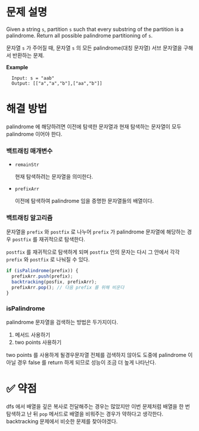 # 문제 설명

Given a string `s`, partition `s` such that every substring of the partition is a palindrome. Return all possible palindrome partitioning of `s`.

문자열 `s` 가 주어질 때, 문자열 `s` 의 모든 palindrome(대칭 문자열) 서브 문자열을 구해서 반환하는 문제.

**Example**

```
  Input: s = "aab"
  Output: [["a","a","b"],["aa","b"]]
```

# 해결 방법

palindrome 에 해당하려면 이전에 탐색한 문자열과 현재 탐색하는 문자열이 모두 palindrome 이어야 한다.

### 백트래킹 매개변수

- `remainStr`

  현재 탐색하려는 문자열을 의미한다.

- `prefixArr`

  이전에 탐색하여 palindrome 임을 증명한 문자열들의 배열이다.

### 백트래킹 알고리즘

문자열을 `prefix` 와 `postfix` 로 나누어 `prefix` 가 palindrome 문자열에 해당하는 경우 `postfix` 를 재귀적으로 탐색한다.

`postfix` 를 재귀적으로 탐색하게 되며 `postfix` 안의 문자는 다시 그 안에서 각각 `prefix` 와 `postfix` 로 나눠질 수 있다.

```jsx
if (isPalindrome(prefix)) {
  prefixArr.push(prefix);
  backtracking(posfix, prefixArr);
  prefixArr.pop(); // 다음 prefix 를 위해 비운다
}
```

### isPalindrome

palindrome 문자열을 검색하는 방법은 두가지이다.

1. 메서드 사용하기
2. two points 사용하기

two points 를 사용하게 될경우문자열 전체를 검색하지 않아도 도중에 palindrome 이 아닐 경우 false 를 return 하게 되므로 성능이 조금 더 높게 나타난다.

# ✅ 약점

dfs 에서 배열을 깊은 복사로 전달해주는 경우는 많았지만 이번 문제처럼 배열을 한 번 탐색하고 난 뒤 `pop` 메서드로 배열을 비워주는 경우가 약하다고 생각한다. backtracking 문제에서 비슷한 문제를 찾아야겠다.